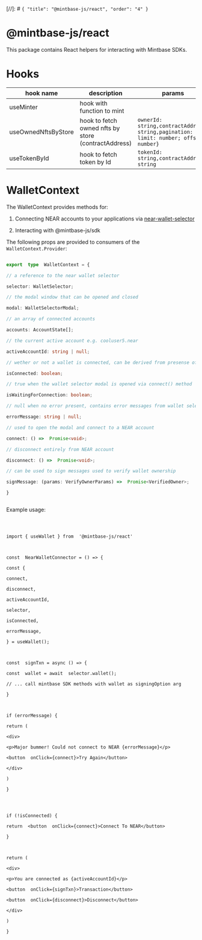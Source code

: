 [//]: # `{ "title": "@mintbase-js/react", "order": "4" }`

# @mintbase-js/react


This package contains React helpers for interacting with Mintbase SDKs.

# Hooks


|hook name| description  | params
|--|--|--|
|useMinter  | hook with function to mint | |
|useOwnedNftsByStore  | hook to fetch owned nfts by store (contractAddress)  | `ownerId: string,contractAddress: string,pagination: { limit: number; offset?: number}` |
|useTokenById  | hook to fetch token by Id  | `tokenId: string,contractAddress: string` |


# WalletContext



The WalletContext provides methods for:



1. Connecting NEAR accounts to your applications via [near-wallet-selector](https://github.com/near/wallet-selector/)

2. Interacting with @mintbase-js/sdk




The following props are provided to consumers of the `WalletContext.Provider`:



```ts

export  type  WalletContext = {

// a reference to the near wallet selector

selector: WalletSelector;

// the modal window that can be opened and closed

modal: WalletSelectorModal;

// an array of connected accounts

accounts: AccountState[];

// the current active account e.g. cooluser5.near

activeAccountId: string | null;

// wether or not a wallet is connected, can be derived from presense of activeAccountId

isConnected: boolean;

// true when the wallet selector modal is opened via connect() method

isWaitingForConnection: boolean;

// null when no error present, contains error messages from wallet selector otherwise

errorMessage: string | null;

// used to open the modal and connect to a NEAR account

connect: () =>  Promise<void>;

// disconnect entirely from NEAR account

disconnect: () =>  Promise<void>;

// can be used to sign messages used to verify wallet ownership

signMessage: (params: VerifyOwnerParams) =>  Promise<VerifiedOwner>;

}



```



Example usage:



```tsx



import { useWallet } from  '@mintbase-js/react'



const  NearWalletConnector = () => {

const {

connect,

disconnect,

activeAccountId,

selector,

isConnected,

errorMessage,

} = useWallet();



const  signTxn = async () => {

const  wallet = await  selector.wallet();

// ... call mintbase SDK methods with wallet as signingOption arg

}



if (errorMessage) {

return (

<div>

<p>Major bummer! Could not connect to NEAR {errorMessage}</p>

<button  onClick={connect}>Try Again</button>

</div>

)

}




if (!isConnected) {

return  <button  onClick={connect}>Connect To NEAR</button>

}



return (

<div>

<p>You are connected as {activeAccountId}</p>

<button  onClick={signTxn}>Transaction</button>

<button  onClick={disconnect}>Disconnect</button>

</div>

)

}



```